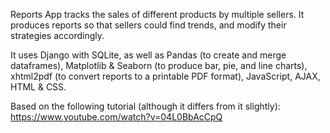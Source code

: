 Reports App tracks the sales of different products by multiple sellers. It produces reports so that sellers could find trends,
and modify their strategies accordingly.

It uses Django with SQLite, as well as Pandas (to create and merge dataframes), Matplotlib & Seaborn (to produce bar, pie, 
and line charts), xhtml2pdf (to convert reports to a printable PDF format), JavaScript, AJAX, HTML & CSS.

Based on the following tutorial (although it differs from it slightly):
https://www.youtube.com/watch?v=04L0BbAcCpQ
